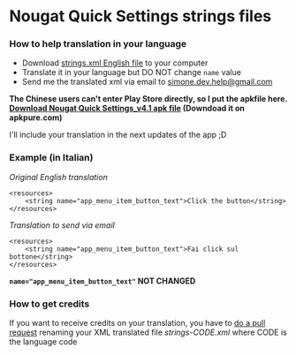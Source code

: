 <h1>Nougat Quick Settings strings files</h1>

<h3>How to help translation in your language</h3>

- Download <a href="https://github.com/simonesestito/nougat_quickSettings/blob/master/strings.xml">strings.xml English file</a> to your computer
- Translate it in your language but DO NOT change <code>name</code> value
- Send me the translated xml via email to <a href="mailto:simone.dev.help@gmail.com">simone.dev.help@gmail.com</a>

**The Chinese users can't enter Play Store directly, so I put the apkfile here. <a href="https://github.com/wenyinos/nougat_quickSettings/releases/download/v4.1/Nougat.Quick.Settings_v4.1_apkpure.com.apk">Download Nougat Quick Settings_v4.1 apk file</a>
(Downdoad it on apkpure.com)**

I'll include your translation in the next updates of the app ;D

<h3>Example (in Italian)</h3>

<i>Original English translation</i>

    <resources>
        <string name="app_menu_item_button_text">Click the button</string>
    </resources>


<i>Translation to send via email</i>

    <resources>
        <string name="app_menu_item_button_text">Fai click sul bottone</string>
    </resources>
    

<b><code>name="app_menu_item_button_text"</code> NOT CHANGED</b>

<h3>How to get credits</h3>
If you want to receive credits on your translation, you have to <a href="https://help.github.com/articles/creating-a-pull-request/">do a pull request</a> renaming your XML translated file <i>strings-CODE.xml</i> where CODE is the language code

